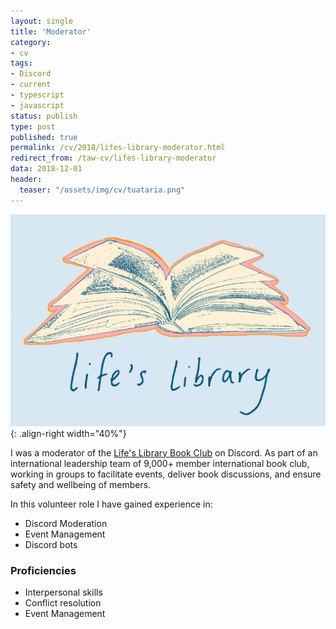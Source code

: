 ```yaml
---
layout: single
title: 'Moderator'
category:
- cv
tags:
- Discord
- current
- typescript
- javascript
status: publish
type: post
published: true
permalink: /cv/2018/lifes-library-moderator.html
redirect_from: /taw-cv/lifes-library-moderator
data: 2018-12-01
header:
  teaser: "/assets/img/cv/tuataria.png"
---
```

![Life's Library Logo](/assets/img/cv/ll.jpg){: .align-right width="40%"}

I was a moderator of the <a href="https://www.instagram.com/lifeslibrarybookclub/">Life's Library Book Club</a> on Discord. As part of an international leadership team of 9,000+ member international book club, working in groups to facilitate events, deliver book discussions, and ensure safety and wellbeing of members.

In this volunteer role I have gained experience in:
- Discord Moderation
- Event Management
- Discord bots

### Proficiencies
- Interpersonal skills
- Conflict resolution
- Event Management